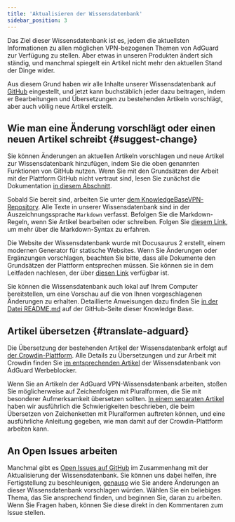```yaml
---
title: 'Aktualisieren der Wissensdatenbank'
sidebar_position: 3
---
```


Das Ziel dieser Wissensdatenbank ist es, jedem die aktuellsten Informationen zu allen möglichen VPN-bezogenen Themen von AdGuard zur Verfügung zu stellen. Aber etwas in unseren Produkten ändert sich ständig, und manchmal spiegelt ein Artikel nicht mehr den aktuellen Stand der Dinge wider.

Aus diesem Grund haben wir alle Inhalte unserer Wissensdatenbank auf [GitHub](https://github.com/AdguardTeam/KnowledgeBaseVPN) eingestellt, und jetzt kann buchstäblich jeder dazu beitragen, indem er Bearbeitungen und Übersetzungen zu bestehenden Artikeln vorschlägt, aber auch völlig neue Artikel erstellt.

## Wie man eine Änderung vorschlägt oder einen neuen Artikel schreibt {#suggest-change}

Sie können Änderungen an aktuellen Artikeln vorschlagen und neue Artikel zur Wissensdatenbank hinzufügen, indem Sie die oben genannten Funktionen von GitHub nutzen. Wenn Sie mit den Grundsätzen der Arbeit mit der Plattform GitHub nicht vertraut sind, lesen Sie zunächst die Dokumentation [in diesem Abschnitt](https://docs.github.com/en).

Sobald Sie bereit sind, arbeiten Sie unter [dem KnowledgeBaseVPN-Repository](https://github.com/AdguardTeam/KnowledgeBaseVPN). Alle Texte in unserer Wissensdatenbank sind in der Auszeichnungssprache `Markdown` verfasst. Befolgen Sie die Markdown-Regeln, wenn Sie Artikel bearbeiten oder schreiben. Folgen Sie [diesem Link](https://docs.github.com/en/get-started/writing-on-github/getting-started-with-writing-and-formatting-on-github/basic-writing-and-formatting-syntax), um mehr über die Markdown-Syntax zu erfahren.

Die Website der Wissensdatenbank wurde mit Docusaurus 2 erstellt, einem modernen Generator für statische Websites. Wenn Sie Änderungen oder Ergänzungen vorschlagen, beachten Sie bitte, dass alle Dokumente den Grundsätzen der Plattform entsprechen müssen. Sie können sie in dem Leitfaden nachlesen, der über [diesen Link](https://docusaurus.io/docs/category/guides) verfügbar ist.

Sie können die Wissensdatenbank auch lokal auf Ihrem Computer bereitstellen, um eine Vorschau auf die von Ihnen vorgeschlagenen Änderungen zu erhalten. Detaillierte Anweisungen dazu finden Sie [in der Datei README.md](https://github.com/AdguardTeam/KnowledgeBaseVPN/blob/main/README.md) auf der GitHub-Seite dieser Knowledge Base.

## Artikel übersetzen {#translate-adguard}

Die Übersetzung der bestehenden Artikel der Wissensdatenbank erfolgt auf [der Crowdin-Plattform](https://crowdin.com/project/adguard-vpn-knowledge-base). Alle Details zu Übersetzungen und zur Arbeit mit Crowdin finden Sie [im entsprechenden Artikel](https://adguard.com/kb/miscellaneous/contribute/translate/program/) der Wissensdatenbank von AdGuard Werbeblocker.

Wenn Sie an Artikeln der AdGuard VPN-Wissensdatenbank arbeiten, stoßen Sie möglicherweise auf Zeichenfolgen mit Pluralformen, die Sie mit besonderer Aufmerksamkeit übersetzen sollten. [In einem separaten Artikel](https://adguard.com/kb/miscellaneous/contribute/translate/plural-forms/) haben wir ausführlich die Schwierigkeiten beschrieben, die beim Übersetzen von Zeichenketten mit Pluralformen auftreten können, und eine ausführliche Anleitung gegeben, wie man damit auf der Crowdin-Plattform arbeiten kann.

## An  Open Issues arbeiten

Manchmal gibt es [Open Issues auf GitHub](https://github.com/AdguardTeam/KnowledgeBaseVPN/issues/) im Zusammenhang mit der Aktualisierung der Wissensdatenbank. Sie können uns dabei helfen, ihre Fertigstellung zu beschleunigen, [genauso](#suggest-change) wie Sie andere Änderungen an dieser Wissensdatenbank vorschlagen würden. Wählen Sie ein beliebiges Thema, das Sie ansprechend finden, und beginnen Sie, daran zu arbeiten. Wenn Sie Fragen haben, können Sie diese direkt in den Kommentaren zum Issue stellen.
